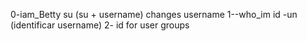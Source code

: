 0-iam_Betty su (su + username) changes username
1--who_im id -un (identificar username)
2- id for user groups
